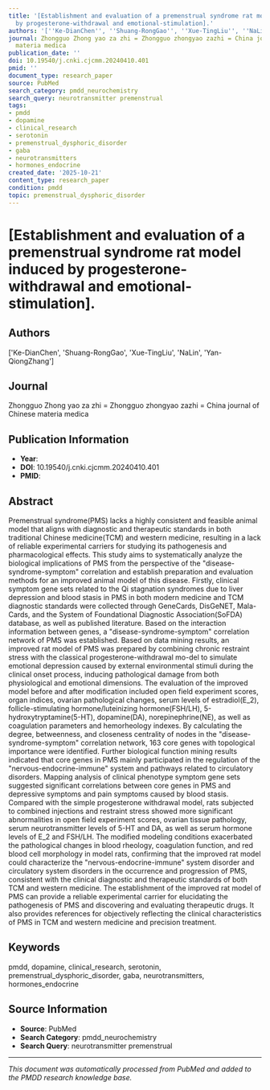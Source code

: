 ```yaml
---
title: '[Establishment and evaluation of a premenstrual syndrome rat model induced
  by progesterone-withdrawal and emotional-stimulation].'
authors: '[''Ke-DianChen'', ''Shuang-RongGao'', ''Xue-TingLiu'', ''NaLin'', ''Yan-QiongZhang'']'
journal: Zhongguo Zhong yao za zhi = Zhongguo zhongyao zazhi = China journal of Chinese
  materia medica
publication_date: ''
doi: 10.19540/j.cnki.cjcmm.20240410.401
pmid: ''
document_type: research_paper
source: PubMed
search_category: pmdd_neurochemistry
search_query: neurotransmitter premenstrual
tags:
- pmdd
- dopamine
- clinical_research
- serotonin
- premenstrual_dysphoric_disorder
- gaba
- neurotransmitters
- hormones_endocrine
created_date: '2025-10-21'
content_type: research_paper
condition: pmdd
topic: premenstrual_dysphoric_disorder
---
```


# [Establishment and evaluation of a premenstrual syndrome rat model induced by progesterone-withdrawal and emotional-stimulation].

## Authors
['Ke-DianChen', 'Shuang-RongGao', 'Xue-TingLiu', 'NaLin', 'Yan-QiongZhang']

## Journal
Zhongguo Zhong yao za zhi = Zhongguo zhongyao zazhi = China journal of Chinese materia medica

## Publication Information
- **Year**: 
- **DOI**: 10.19540/j.cnki.cjcmm.20240410.401
- **PMID**: 

## Abstract
Premenstrual syndrome(PMS) lacks a highly consistent and feasible animal model that aligns with diagnostic and therapeutic standards in both traditional Chinese medicine(TCM) and western medicine, resulting in a lack of reliable experimental carriers for studying its pathogenesis and pharmacological effects. This study aims to systematically analyze the biological implications of PMS from the perspective of the "disease-syndrome-symptom" correlation and establish preparation and evaluation methods for an improved animal model of this disease. Firstly, clinical symptom gene sets related to the Qi stagnation syndromes due to liver depression and blood stasis in PMS in both modern medicine and TCM diagnostic standards were collected through GeneCards, DisGeNET, Mala-Cards, and the System of Foundational Diagnostic Association(SoFDA) database, as well as published literature. Based on the interaction information between genes, a "disease-syndrome-symptom" correlation network of PMS was established. Based on data mining results, an improved rat model of PMS was prepared by combining chronic restraint stress with the classical progesterone-withdrawal mo-del to simulate emotional depression caused by external environmental stimuli during the clinical onset process, inducing pathological damage from both physiological and emotional dimensions. The evaluation of the improved model before and after modification included open field experiment scores, organ indices, ovarian pathological changes, serum levels of estradiol(E_2), follicle-stimulating hormone/luteinizing hormone(FSH/LH), 5-hydroxytryptamine(5-HT), dopamine(DA), norepinephrine(NE), as well as coagulation parameters and hemorheology indexes. By calculating the degree, betweenness, and closeness centrality of nodes in the "disease-syndrome-symptom" correlation network, 163 core genes with topological importance were identified. Further biological function mining results indicated that core genes in PMS mainly participated in the regulation of the "nervous-endocrine-immune" system and pathways related to circulatory disorders. Mapping analysis of clinical phenotype symptom gene sets suggested significant correlations between core genes in PMS and depressive symptoms and pain symptoms caused by blood stasis. Compared with the simple progesterone withdrawal model, rats subjected to combined injections and restraint stress showed more significant abnormalities in open field experiment scores, ovarian tissue pathology, serum neurotransmitter levels of 5-HT and DA, as well as serum hormone levels of E_2 and FSH/LH. The modified modeling conditions exacerbated the pathological changes in blood rheology, coagulation function, and red blood cell morphology in model rats, confirming that the improved rat model could characterize the "nervous-endocrine-immune" system disorder and circulatory system disorders in the occurrence and progression of PMS, consistent with the clinical diagnostic and therapeutic standards of both TCM and western medicine. The establishment of the improved rat model of PMS can provide a reliable experimental carrier for elucidating the pathogenesis of PMS and discovering and evaluating therapeutic drugs. It also provides references for objectively reflecting the clinical characteristics of PMS in TCM and western medicine and precision treatment.

## Keywords
pmdd, dopamine, clinical_research, serotonin, premenstrual_dysphoric_disorder, gaba, neurotransmitters, hormones_endocrine

## Source Information
- **Source**: PubMed
- **Search Category**: pmdd_neurochemistry
- **Search Query**: neurotransmitter premenstrual

---
*This document was automatically processed from PubMed and added to the PMDD research knowledge base.*
